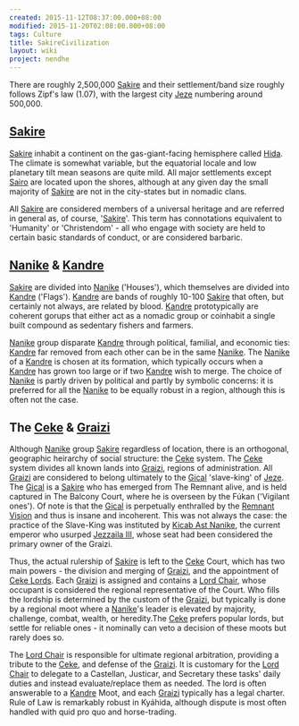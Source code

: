 ```yaml
---
created: 2015-11-12T08:37:00.000+08:00
modified: 2015-11-20T02:08:00.000+08:00
tags: Culture
title: SakireCivilization
layout: wiki
project: nendhe
---
```


There are roughly 2,500,000 [Sakire](/content/kyahida_wiki/wiki/Sakire) and their settlement/band size roughly follows Zipf's law (1.07), with the largest city [Jeze](/content/kyahida_wiki/wiki/Jeze) numbering around 500,000.

## [Sakire](/content/kyahida_wiki/wiki/Sakire)

[Sakire](/content/kyahida_wiki/wiki/Sakire) inhabit a continent on the gas-giant-facing hemisphere called [Hida](/content/kyahida_wiki/wiki/Hida). The climate is somewhat variable, but the equatorial locale and low planetary tilt mean seasons are quite mild. All major settlements except [Sairo](/content/kyahida_wiki/wiki/Sairo) are located upon the shores, although at any given day the small majority of [Sakire](/content/kyahida_wiki/wiki/Sakire) are not in the city-states but in nomadic clans.

All [Sakire](/content/kyahida_wiki/wiki/Sakire) are considered members of a universal heritage and are referred in general as, of course, '[Sakire](/content/kyahida_wiki/wiki/Sakire)'. This term has connotations equivalent to 'Humanity' or 'Christendom' - all who engage with society are held to certain basic standards of conduct, or are considered barbaric.

## [Nanike](/content/kyahida_wiki/wiki/Nanike) & [Kandre](/content/kyahida_wiki/wiki/Kandre)

[Sakire](/content/kyahida_wiki/wiki/Sakire) are divided into [Nanike](/content/kyahida_wiki/wiki/Nanike) ('Houses'), which themselves are divided into [Kandre](/content/kyahida_wiki/wiki/Kandre) ('Flags'). [Kandre](/content/kyahida_wiki/wiki/Kandre) are bands of roughly 10-100 [Sakire](/content/kyahida_wiki/wiki/Sakire) that often, but certainly not always, are related by blood. [Kandre](/content/kyahida_wiki/wiki/Kandre) prototypically are coherent gorups that either act as a nomadic group or coinhabit a single built compound as sedentary fishers and farmers.

[Nanike](/content/kyahida_wiki/wiki/Nanike) group disparate [Kandre](/content/kyahida_wiki/wiki/Kandre) through political, familial, and economic ties: [Kandre](/content/kyahida_wiki/wiki/Kandre) far removed from each other can be in the same [Nanike](/content/kyahida_wiki/wiki/Nanike). The [Nanike](/content/kyahida_wiki/wiki/Nanike) of a [Kandre](/content/kyahida_wiki/wiki/Kandre) is chosen at its formation, which typically occurs when a [Kandre](/content/kyahida_wiki/wiki/Kandre) has grown too large or if two [Kandre](/content/kyahida_wiki/wiki/Kandre) wish to merge. The choice of [Nanike](/content/kyahida_wiki/wiki/Nanike) is partly driven by political and partly by symbolic concerns: it is preferred for all the [Nanike](/content/kyahida_wiki/wiki/Nanike) to be equally robust in a region, although this is often not the case.

## The [Ceke](/content/kyahida_wiki/wiki/Ceke) & [Graizi](/content/kyahida_wiki/wiki/Graizi)

Although [Nanike](/content/kyahida_wiki/wiki/Nanike) group [Sakire](/content/kyahida_wiki/wiki/Sakire) regardless of location, there is an orthogonal, geographic heirarchy of social structure: the [Ceke](/content/kyahida_wiki/wiki/Ceke) system. The [Ceke](/content/kyahida_wiki/wiki/Ceke) system divides all known lands into [Graizi](/content/kyahida_wiki/wiki/Graizi), regions of administration. All [Graizi](/content/kyahida_wiki/wiki/Graizi) are considered to belong ultimately to the [Gical](/content/kyahida_wiki/wiki/Gical) 'slave-king' of [Jeze](/content/kyahida_wiki/wiki/Jeze). The [Gical](/content/kyahida_wiki/wiki/Gical) is a [Sakire](/content/kyahida_wiki/wiki/Sakire) who has emerged from The Remnant alive, and is held captured in The Balcony Court, where he is overseen by the Fúkan ('Vigilant ones'). Of note is that the [Gical](/content/kyahida_wiki/wiki/Gical) is perpetually enthralled by the [Remnant Vision](/content/kyahida_wiki/wiki/Remnant_Vision) and thus is insane and incoherent. This was not always the case: the practice of the Slave-King was instituted by [Kicab Ast Nanike](/content/kyahida_wiki/wiki/Kicab_Ast_Nanike), the current emperor who usurped [Jezzaila III](/content/kyahida_wiki/wiki/Jezzaila_III), whose seat had been considered the primary owner of the Graizi.

Thus, the actual rulership of [Sakire](/content/kyahida_wiki/wiki/Sakire) is left to the [Ceke](/content/kyahida_wiki/wiki/Ceke) Court, which has two main powers - the division and merging of [Graizi](/content/kyahida_wiki/wiki/Graizi), and the appointment of [Ceke Lords](/content/kyahida_wiki/wiki/Ceke_Lords). Each [Graizi](/content/kyahida_wiki/wiki/Graizi) is assigned and contains a [Lord Chair](/content/kyahida_wiki/wiki/Lord_Chair), whose occupant is considered the regional representative of the Court. Who fills the lordship is determined by the custom of the [Graizi](/content/kyahida_wiki/wiki/Graizi), but typically is done by a regional moot where a [Nanike](/content/kyahida_wiki/wiki/Nanike)'s leader is elevated by majority, challenge, combat, wealth, or heredity.The [Ceke](/content/kyahida_wiki/wiki/Ceke) prefers popular lords, but settle for reliable ones - it nominally can veto a decision of these moots but rarely does so.

The [Lord Chair](/content/kyahida_wiki/wiki/Lord_Chair) is responsible for ultimate regional arbitration, providing a tribute to the [Ceke](/content/kyahida_wiki/wiki/Ceke), and defense of the [Graizi](/content/kyahida_wiki/wiki/Graizi). It is customary for the [Lord Chair](/content/kyahida_wiki/wiki/Lord_Chair) to delegate to a Castellan, Justicar, and Secretary these tasks' daily duties and instead evaluate/replace them as needed. The lord is often answerable to a [Kandre](/content/kyahida_wiki/wiki/Kandre) Moot, and each [Graizi](/content/kyahida_wiki/wiki/Graizi) typically has a legal charter. Rule of Law is remarkably robust in Kyáhida, although dispute is most often handled with quid pro quo and horse-trading.
